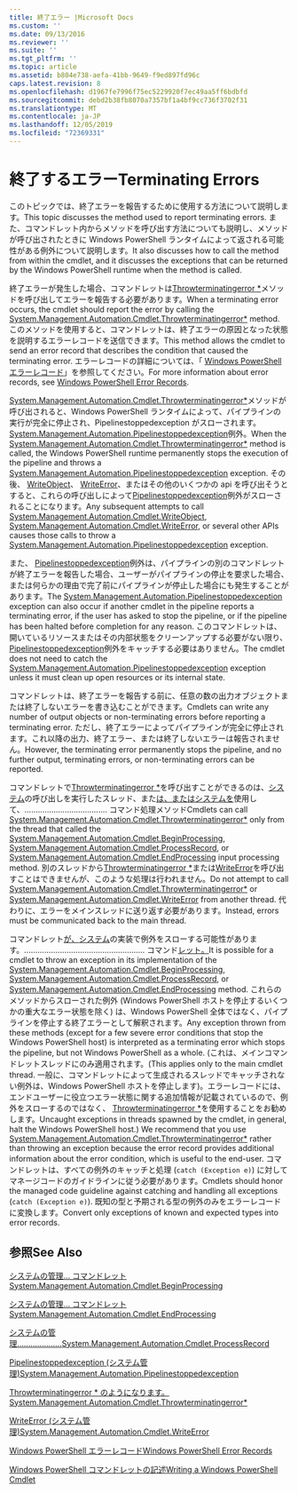 ```yaml
---
title: 終了エラー |Microsoft Docs
ms.custom: ''
ms.date: 09/13/2016
ms.reviewer: ''
ms.suite: ''
ms.tgt_pltfrm: ''
ms.topic: article
ms.assetid: b804e738-aefa-41bb-9649-f9ed897fd96c
caps.latest.revision: 8
ms.openlocfilehash: d1967fe7996f75ec5229920f7ec49aa5ff6bdbfd
ms.sourcegitcommit: debd2b38fb8070a7357bf1a4bf9cc736f3702f31
ms.translationtype: MT
ms.contentlocale: ja-JP
ms.lasthandoff: 12/05/2019
ms.locfileid: "72369331"
---
```

# <a name="terminating-errors"></a><span data-ttu-id="6ef5d-102">終了するエラー</span><span class="sxs-lookup"><span data-stu-id="6ef5d-102">Terminating Errors</span></span>

<span data-ttu-id="6ef5d-103">このトピックでは、終了エラーを報告するために使用する方法について説明します。</span><span class="sxs-lookup"><span data-stu-id="6ef5d-103">This topic discusses the method used to report terminating errors.</span></span> <span data-ttu-id="6ef5d-104">また、コマンドレット内からメソッドを呼び出す方法についても説明し、メソッドが呼び出されたときに Windows PowerShell ランタイムによって返される可能性がある例外について説明します。</span><span class="sxs-lookup"><span data-stu-id="6ef5d-104">It also discusses how to call the method from within the cmdlet, and it discusses the exceptions that can be returned by the Windows PowerShell runtime when the method is called.</span></span>

<span data-ttu-id="6ef5d-105">終了エラーが発生した場合、コマンドレットは[Throwterminatingerror \*](/dotnet/api/System.Management.Automation.Cmdlet.ThrowTerminatingError)メソッドを呼び出してエラーを報告する必要があります。</span><span class="sxs-lookup"><span data-stu-id="6ef5d-105">When a terminating error occurs, the cmdlet should report the error by calling the [System.Management.Automation.Cmdlet.Throwterminatingerror\*](/dotnet/api/System.Management.Automation.Cmdlet.ThrowTerminatingError) method.</span></span> <span data-ttu-id="6ef5d-106">このメソッドを使用すると、コマンドレットは、終了エラーの原因となった状態を説明するエラーレコードを送信できます。</span><span class="sxs-lookup"><span data-stu-id="6ef5d-106">This method allows the cmdlet to send an error record that describes the condition that caused the terminating error.</span></span> <span data-ttu-id="6ef5d-107">エラーレコードの詳細については、「 [Windows PowerShell エラーレコード](./windows-powershell-error-records.md)」を参照してください。</span><span class="sxs-lookup"><span data-stu-id="6ef5d-107">For more information about error records, see [Windows PowerShell Error Records](./windows-powershell-error-records.md).</span></span>

<span data-ttu-id="6ef5d-108">[System.Management.Automation.Cmdlet.Throwterminatingerror\*](/dotnet/api/System.Management.Automation.Cmdlet.ThrowTerminatingError)メソッドが呼び出されると、Windows PowerShell ランタイムによって、パイプラインの実行が完全に停止され、Pipelinestoppedexception がスローされます。 [System.Management.Automation.Pipelinestoppedexception](/dotnet/api/System.Management.Automation.PipelineStoppedException)例外。</span><span class="sxs-lookup"><span data-stu-id="6ef5d-108">When the [System.Management.Automation.Cmdlet.Throwterminatingerror\*](/dotnet/api/System.Management.Automation.Cmdlet.ThrowTerminatingError) method is called, the  Windows PowerShell runtime permanently stops the execution of the pipeline and throws a [System.Management.Automation.Pipelinestoppedexception](/dotnet/api/System.Management.Automation.PipelineStoppedException) exception.</span></span> <span data-ttu-id="6ef5d-109">その後、 [WriteObject](/dotnet/api/System.Management.Automation.Cmdlet.WriteObject)、 [WriteError](/dotnet/api/System.Management.Automation.Cmdlet.WriteError)、またはその他のいくつかの api を呼び出そうとすると、これらの呼び出しによって[Pipelinestoppedexception](/dotnet/api/System.Management.Automation.PipelineStoppedException)例外がスローされることになります。</span><span class="sxs-lookup"><span data-stu-id="6ef5d-109">Any subsequent attempts to call [System.Management.Automation.Cmdlet.WriteObject](/dotnet/api/System.Management.Automation.Cmdlet.WriteObject), [System.Management.Automation.Cmdlet.WriteError](/dotnet/api/System.Management.Automation.Cmdlet.WriteError), or several other APIs causes those calls to throw a [System.Management.Automation.Pipelinestoppedexception](/dotnet/api/System.Management.Automation.PipelineStoppedException) exception.</span></span>

<span data-ttu-id="6ef5d-110">また、 [Pipelinestoppedexception](/dotnet/api/System.Management.Automation.PipelineStoppedException)例外は、パイプラインの別のコマンドレットが終了エラーを報告した場合、ユーザーがパイプラインの停止を要求した場合、または何らかの理由で完了前にパイプラインが停止した場合にも発生することがあります。</span><span class="sxs-lookup"><span data-stu-id="6ef5d-110">The [System.Management.Automation.Pipelinestoppedexception](/dotnet/api/System.Management.Automation.PipelineStoppedException) exception can also occur if another cmdlet in the pipeline reports a terminating error, if the user has asked to stop the pipeline, or if the pipeline has been halted before completion for any reason.</span></span> <span data-ttu-id="6ef5d-111">このコマンドレットは、開いているリソースまたはその内部状態をクリーンアップする必要がない限り、 [Pipelinestoppedexception](/dotnet/api/System.Management.Automation.PipelineStoppedException)例外をキャッチする必要はありません。</span><span class="sxs-lookup"><span data-stu-id="6ef5d-111">The cmdlet does not need to catch the [System.Management.Automation.Pipelinestoppedexception](/dotnet/api/System.Management.Automation.PipelineStoppedException) exception unless it must clean up open resources or its internal state.</span></span>

<span data-ttu-id="6ef5d-112">コマンドレットは、終了エラーを報告する前に、任意の数の出力オブジェクトまたは終了しないエラーを書き込むことができます。</span><span class="sxs-lookup"><span data-stu-id="6ef5d-112">Cmdlets can write any number of output objects or non-terminating errors before reporting a terminating error.</span></span> <span data-ttu-id="6ef5d-113">ただし、終了エラーによってパイプラインが完全に停止されます。これ以降の出力、終了エラー、または終了しないエラーは報告されません。</span><span class="sxs-lookup"><span data-stu-id="6ef5d-113">However, the terminating error permanently stops the pipeline, and no further output, terminating errors, or non-terminating errors can be reported.</span></span>

<span data-ttu-id="6ef5d-114">コマンドレットで[Throwterminatingerror \*](/dotnet/api/System.Management.Automation.Cmdlet.ThrowTerminatingError)を呼び出すことができるのは、[システム](/dotnet/api/System.Management.Automation.Cmdlet.BeginProcessing)の呼び出しを実行したスレッド、また[は、また](/dotnet/api/System.Management.Automation.Cmdlet.ProcessRecord)[はシステムを](/dotnet/api/System.Management.Automation.Cmdlet.EndProcessing)使用して、..................................... コマンド処理メソッド</span><span class="sxs-lookup"><span data-stu-id="6ef5d-114">Cmdlets can call [System.Management.Automation.Cmdlet.Throwterminatingerror\*](/dotnet/api/System.Management.Automation.Cmdlet.ThrowTerminatingError) only from the thread that called the [System.Management.Automation.Cmdlet.BeginProcessing](/dotnet/api/System.Management.Automation.Cmdlet.BeginProcessing), [System.Management.Automation.Cmdlet.ProcessRecord](/dotnet/api/System.Management.Automation.Cmdlet.ProcessRecord), or [System.Management.Automation.Cmdlet.EndProcessing](/dotnet/api/System.Management.Automation.Cmdlet.EndProcessing) input processing method.</span></span> <span data-ttu-id="6ef5d-115">別のスレッドから[Throwterminatingerror \*](/dotnet/api/System.Management.Automation.Cmdlet.ThrowTerminatingError)または[WriteError](/dotnet/api/System.Management.Automation.Cmdlet.WriteError)を呼び出すことはできませんが、このような処理は行われません。</span><span class="sxs-lookup"><span data-stu-id="6ef5d-115">Do not attempt to call [System.Management.Automation.Cmdlet.Throwterminatingerror\*](/dotnet/api/System.Management.Automation.Cmdlet.ThrowTerminatingError) or [System.Management.Automation.Cmdlet.WriteError](/dotnet/api/System.Management.Automation.Cmdlet.WriteError) from another thread.</span></span> <span data-ttu-id="6ef5d-116">代わりに、エラーをメインスレッドに送り返す必要があります。</span><span class="sxs-lookup"><span data-stu-id="6ef5d-116">Instead, errors must be communicated back to the main thread.</span></span>

<span data-ttu-id="6ef5d-117">コマンドレット[が、](/dotnet/api/System.Management.Automation.Cmdlet.ProcessRecord)[システム](/dotnet/api/System.Management.Automation.Cmdlet.BeginProcessing)の実装で例外をスローする可能性があります。...................................................... コマンド[レット。](/dotnet/api/System.Management.Automation.Cmdlet.EndProcessing)</span><span class="sxs-lookup"><span data-stu-id="6ef5d-117">It is possible for a cmdlet to throw an exception in its implementation of the [System.Management.Automation.Cmdlet.BeginProcessing](/dotnet/api/System.Management.Automation.Cmdlet.BeginProcessing), [System.Management.Automation.Cmdlet.ProcessRecord](/dotnet/api/System.Management.Automation.Cmdlet.ProcessRecord), or [System.Management.Automation.Cmdlet.EndProcessing](/dotnet/api/System.Management.Automation.Cmdlet.EndProcessing) method.</span></span> <span data-ttu-id="6ef5d-118">これらのメソッドからスローされた例外 (Windows PowerShell ホストを停止するいくつかの重大なエラー状態を除く) は、Windows PowerShell 全体ではなく、パイプラインを停止する終了エラーとして解釈されます。</span><span class="sxs-lookup"><span data-stu-id="6ef5d-118">Any exception thrown from these methods (except for a few severe error conditions that stop the Windows PowerShell host) is interpreted as a terminating error which stops the pipeline, but not Windows PowerShell as a whole.</span></span> <span data-ttu-id="6ef5d-119">(これは、メインコマンドレットスレッドにのみ適用されます。</span><span class="sxs-lookup"><span data-stu-id="6ef5d-119">(This applies only to the main cmdlet thread.</span></span> <span data-ttu-id="6ef5d-120">一般に、コマンドレットによって生成されるスレッドでキャッチされない例外は、Windows PowerShell ホストを停止します)。エラーレコードには、エンドユーザーに役立つエラー状態に関する追加情報が記載されているので、例外をスローするのではなく、 [Throwterminatingerror \*](/dotnet/api/System.Management.Automation.Cmdlet.ThrowTerminatingError)を使用することをお勧めします。</span><span class="sxs-lookup"><span data-stu-id="6ef5d-120">Uncaught exceptions in threads spawned by the cmdlet, in general, halt the Windows PowerShell host.) We recommend that you use [System.Management.Automation.Cmdlet.Throwterminatingerror\*](/dotnet/api/System.Management.Automation.Cmdlet.ThrowTerminatingError) rather than throwing an exception because the error record provides additional information about the error condition, which is useful to the end-user.</span></span> <span data-ttu-id="6ef5d-121">コマンドレットは、すべての例外のキャッチと処理 (`catch (Exception e)`) に対してマネージコードのガイドラインに従う必要があります。</span><span class="sxs-lookup"><span data-stu-id="6ef5d-121">Cmdlets should honor the managed code guideline against catching and handling all exceptions (`catch (Exception e)`).</span></span> <span data-ttu-id="6ef5d-122">既知の型と予期される型の例外のみをエラーレコードに変換します。</span><span class="sxs-lookup"><span data-stu-id="6ef5d-122">Convert only exceptions of known and expected types into error records.</span></span>

## <a name="see-also"></a><span data-ttu-id="6ef5d-123">参照</span><span class="sxs-lookup"><span data-stu-id="6ef5d-123">See Also</span></span>

[<span data-ttu-id="6ef5d-124">システムの管理... コマンドレット</span><span class="sxs-lookup"><span data-stu-id="6ef5d-124">System.Management.Automation.Cmdlet.BeginProcessing</span></span>](/dotnet/api/System.Management.Automation.Cmdlet.BeginProcessing)

[<span data-ttu-id="6ef5d-125">システムの管理... コマンドレット</span><span class="sxs-lookup"><span data-stu-id="6ef5d-125">System.Management.Automation.Cmdlet.EndProcessing</span></span>](/dotnet/api/System.Management.Automation.Cmdlet.EndProcessing)

[<span data-ttu-id="6ef5d-126">システムの管理....................</span><span class="sxs-lookup"><span data-stu-id="6ef5d-126">System.Management.Automation.Cmdlet.ProcessRecord</span></span>](/dotnet/api/System.Management.Automation.Cmdlet.ProcessRecord)

[<span data-ttu-id="6ef5d-127">Pipelinestoppedexception (システム管理)</span><span class="sxs-lookup"><span data-stu-id="6ef5d-127">System.Management.Automation.Pipelinestoppedexception</span></span>](/dotnet/api/System.Management.Automation.PipelineStoppedException)

[<span data-ttu-id="6ef5d-128">Throwterminatingerror \* のようになります。</span><span class="sxs-lookup"><span data-stu-id="6ef5d-128">System.Management.Automation.Cmdlet.Throwterminatingerror\*</span></span>](/dotnet/api/System.Management.Automation.Cmdlet.ThrowTerminatingError)

[<span data-ttu-id="6ef5d-129">WriteError (システム管理)</span><span class="sxs-lookup"><span data-stu-id="6ef5d-129">System.Management.Automation.Cmdlet.WriteError</span></span>](/dotnet/api/System.Management.Automation.Cmdlet.WriteError)

[<span data-ttu-id="6ef5d-130">Windows PowerShell エラーレコード</span><span class="sxs-lookup"><span data-stu-id="6ef5d-130">Windows PowerShell Error Records</span></span>](./windows-powershell-error-records.md)

[<span data-ttu-id="6ef5d-131">Windows PowerShell コマンドレットの記述</span><span class="sxs-lookup"><span data-stu-id="6ef5d-131">Writing a Windows PowerShell Cmdlet</span></span>](./writing-a-windows-powershell-cmdlet.md)
